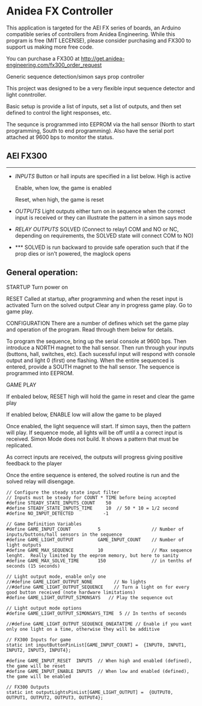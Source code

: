 # Anidea FX Controller

This application is targeted for the AEI FX series of boards, an Arduino compatible series of controllers from Anidea Engineering.  While this program is free (MIT LECENSE), please consider purchasing and FX300 to support us making more free code.

You can purchase a FX300 at http://get.anidea-engineering.com/fx300_order_request

Generic sequence detection/simon says prop controller

This project was designed to be a very flexible input sequence detector and light conntroller.

Basic setup is provide a list of inputs, set a list of outputs, and then set defined to control the light responses, etc.

The sequnce is programmed into EEPROM via the hall sensor (North to start programming, South to end programming).  Also have the serial port attached at 9600 bps to monitor the status.

## AEI FX300
 ------------------------
* *INPUTS*
  Button or hall inputs are specified in a list below.  High is active

  Enable, when low, the game is enabled

  Reset, when high, the game is reset

* *OUTPUTS*
  Light outputs either turn on in sequence when the correct input is received or they can illustrate the pattern in a simon says mode

* *RELAY OUTPUTS*
 SOLVED       (Connect to relay1 COM and NO or NC, depending on requirements, the SOLVED state will connect COM to NO)


* ***  SOLVED is run backward to provide safe operation such that if the prop dies or isn't powered, the maglock opens


## General operation:

STARTUP
  Turn power on

RESET
  Called at startup, after programming and when the reset input is activated
  Turn on the solved output
  Clear any in progress game play.
  Go to game play.

CONFIGURATION
  There are a number of defines which set the game play and operation of the program.  Read through them below for details.

  To program the sequence, bring up the serial console at 9600 bps.  Then introduce a NORTH magnet to the hall sensor.  Then run through your inputs (buttons, hall, switches, etc).
  Each sucessful input will respond with console output and light 0 (first) one flashing.
  When the entire sequenced is entered, provide a SOUTH magnet to the hall sensor.  The sequence is programmed into EEPROM.

GAME PLAY

 If enbaled below, RESET high will hold the game in reset and clear the game play

 If enabled below, ENABLE low will allow the game to be played

 Once enabled, the light sequence will start.  If simon says, then the pattern will play.  If sequence mode, all lights will be off until a a correct input is received.  Simon Mode does not build.  It shows a pattern that must be replicated.

 As correct inputs are received, the outputs will progress giving positive feedback to the player

 Once the entire sequence is entered, the solved routine is run and the solved relay will disengage.
```
// Configure the steady state input filter
// Inputs must be steady for COUNT * TIME before being accepted
#define STEADY_STATE_INPUTS_COUNT    50
#define STEADY_STATE_INPUTS_TIME     10  // 50 * 10 = 1/2 second
#define NO_INPUT_DETECTED           -1

// Game Definition Variables
#define GAME_INPUT_COUNT          5                   // Number of inputs/buttons/hall sensors in the sequence
#define GAME_LIGHT_OUTPUT         GAME_INPUT_COUNT    // Number of light outputs
#define GAME_MAX_SEQUENCE         10                  // Max sequence lenght.  Really limited by the eeprom memory, but here to sanity
#define GAME_MAX_SOLVE_TIME       150                 // in tenths of seconds (15 seconds)

// Light output mode, enable only one
//#define GAME_LIGHT_OUTPUT_NONE        // No lights
//#define GAME_LIGHT_OUTPUT_SEQUENCE    // Turn a light on for every good button received (note hardware limitations)
#define GAME_LIGHT_OUTPUT_SIMONSAYS   // Play the sequence out

// Light output mode options
#define GAME_LIGHT_OUTPUT_SIMONSAYS_TIME  5 // In tenths of seconds

//#define GAME_LIGHT_OUTPUT_SEQUENCE_ONEATATIME // Enable if you want only one light on a time, otherwise they will be additive

// FX300 Inputs for game
static int inputButtonPinList[GAME_INPUT_COUNT] =  {INPUT0, INPUT1, INPUT2, INPUT3, INPUT4};

#define GAME_INPUT_RESET  INPUT5  // When high and enabled (defined), the game will be reset
#define GAME_INPUT_ENABLE INPUT5  // When low and enabled (defined), the game will be enabled

// FX300 Outputs
static int outputLightsPinList[GAME_LIGHT_OUTPUT] =  {OUTPUT0, OUTPUT1, OUTPUT2, OUTPUT3, OUTPUT4};
```
